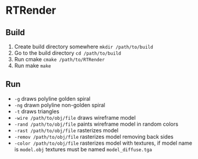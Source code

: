 # RTRender

## Build
  1. Create build directory somewhere `mkdir /path/to/build`
  2. Go to the build directory `cd /path/to/build`
  3. Run cmake `cmake /path/to/RTRender`
  4. Run make `make`

## Run
  * `-g` draws polyline golden spiral
  * `-ng` drawn polyline non-golden spiral
  * `-t` draws triangles
  * `-wire /path/to/obj/file` draws wireframe model
  * `-rand /path/to/obj/file` paints wireframe model in random colors
  * `-rast /path/to/obj/file` rasterizes model
  * `-remov /path/to/obj/file` rasterizes model removing back sides
  * `-color /path/to/obj/file` rasterizes model with textures, if model name is
    `model.obj` textures must be named `model_diffuse.tga`

